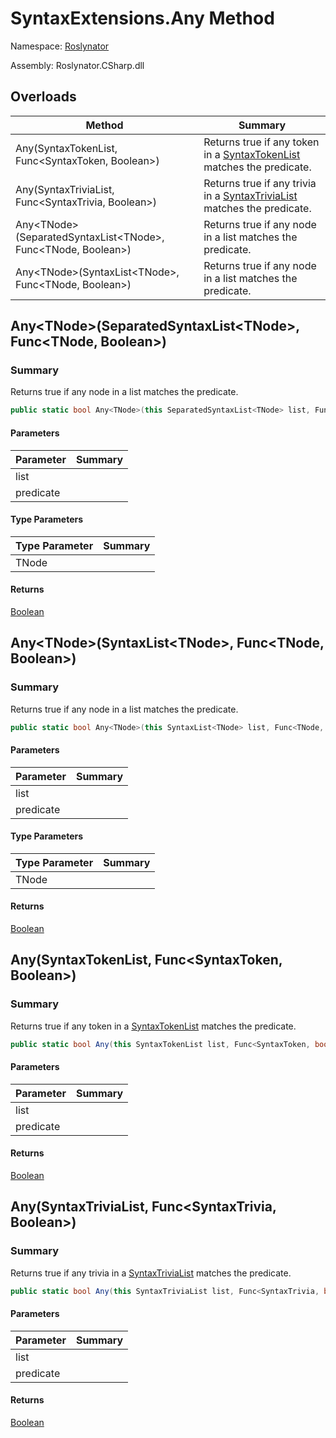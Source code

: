 # SyntaxExtensions\.Any Method

Namespace: [Roslynator](../../README.md)

Assembly: Roslynator\.CSharp\.dll

## Overloads

| Method | Summary |
| ------ | ------- |
| Any\(SyntaxTokenList, Func\<SyntaxToken, Boolean>\) | Returns true if any token in a [SyntaxTokenList](https://docs.microsoft.com/en-us/dotnet/api/microsoft.codeanalysis.syntaxtokenlist) matches the predicate\. |
| Any\(SyntaxTriviaList, Func\<SyntaxTrivia, Boolean>\) | Returns true if any trivia in a [SyntaxTriviaList](https://docs.microsoft.com/en-us/dotnet/api/microsoft.codeanalysis.syntaxtrivialist) matches the predicate\. |
| Any\<TNode>\(SeparatedSyntaxList\<TNode>, Func\<TNode, Boolean>\) | Returns true if any node in a list matches the predicate\. |
| Any\<TNode>\(SyntaxList\<TNode>, Func\<TNode, Boolean>\) | Returns true if any node in a list matches the predicate\. |

## Any\<TNode>\(SeparatedSyntaxList\<TNode>, Func\<TNode, Boolean>\)

### Summary

Returns true if any node in a list matches the predicate\.

```csharp
public static bool Any<TNode>(this SeparatedSyntaxList<TNode> list, Func<TNode, bool> predicate) where TNode : SyntaxNode
```

#### Parameters

| Parameter | Summary |
| --------- | ------- |
| list | |
| predicate | |

#### Type Parameters

| Type Parameter | Summary |
| -------------- | ------- |
| TNode | |

#### Returns

[Boolean](https://docs.microsoft.com/en-us/dotnet/api/system.boolean)




## Any\<TNode>\(SyntaxList\<TNode>, Func\<TNode, Boolean>\)

### Summary

Returns true if any node in a list matches the predicate\.

```csharp
public static bool Any<TNode>(this SyntaxList<TNode> list, Func<TNode, bool> predicate) where TNode : SyntaxNode
```

#### Parameters

| Parameter | Summary |
| --------- | ------- |
| list | |
| predicate | |

#### Type Parameters

| Type Parameter | Summary |
| -------------- | ------- |
| TNode | |

#### Returns

[Boolean](https://docs.microsoft.com/en-us/dotnet/api/system.boolean)




## Any\(SyntaxTokenList, Func\<SyntaxToken, Boolean>\)

### Summary

Returns true if any token in a [SyntaxTokenList](https://docs.microsoft.com/en-us/dotnet/api/microsoft.codeanalysis.syntaxtokenlist) matches the predicate\.

```csharp
public static bool Any(this SyntaxTokenList list, Func<SyntaxToken, bool> predicate)
```

#### Parameters

| Parameter | Summary |
| --------- | ------- |
| list | |
| predicate | |

#### Returns

[Boolean](https://docs.microsoft.com/en-us/dotnet/api/system.boolean)




## Any\(SyntaxTriviaList, Func\<SyntaxTrivia, Boolean>\)

### Summary

Returns true if any trivia in a [SyntaxTriviaList](https://docs.microsoft.com/en-us/dotnet/api/microsoft.codeanalysis.syntaxtrivialist) matches the predicate\.

```csharp
public static bool Any(this SyntaxTriviaList list, Func<SyntaxTrivia, bool> predicate)
```

#### Parameters

| Parameter | Summary |
| --------- | ------- |
| list | |
| predicate | |

#### Returns

[Boolean](https://docs.microsoft.com/en-us/dotnet/api/system.boolean)




